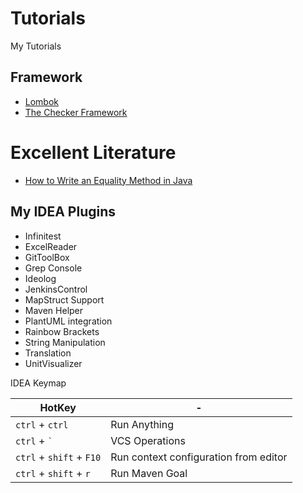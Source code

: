# Tutorials

My Tutorials

## Framework

* [Lombok](./tdd/lombok/Lombok/Overview.md)
* [The Checker Framework](./tdd/checkerframework/Checker%20Framework/Overview.md)

# Excellent Literature

* [How to Write an Equality Method in Java](./tdd/lombok/Lombok/How%20to%20Write%20an%20Equality%20Method%20in%20Java.md)

## My IDEA Plugins

* Infinitest
* ExcelReader
* GitToolBox
* Grep Console
* Ideolog
* JenkinsControl
* MapStruct Support
* Maven Helper
* PlantUML integration
* Rainbow Brackets
* String Manipulation
* Translation
* UnitVisualizer

IDEA Keymap

| HotKey                   | -                                     |
|--------------------------|---------------------------------------|
| `ctrl` + `ctrl`          | Run Anything                          |
| `ctrl` + <code>`</code>  | VCS Operations                        |
| `ctrl` + `shift` + `F10` | Run context configuration from editor |
| `ctrl` + `shift` + `r`   | Run Maven Goal                        |
